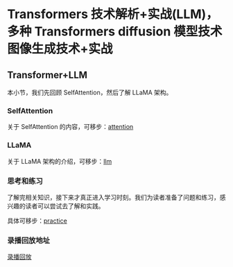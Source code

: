# Transformers 技术解析+实战(LLM)，多种 Transformers diffusion 模型技术图像生成技术+实战

<!-- 我是正文 -->

## Transformer+LLM

本小节，我们先回顾 SelfAttention，然后了解 LLaMA 架构。

### SelfAttention

关于 SelfAttention 的内容，可移步：[attention](./attention-llm/attention/attention.ipynb)

### LLaMA

关于 LLaMA 架构的介绍，可移步：[llm](./attention-llm/llm/llm.ipynb)

### 思考和练习

了解完相关知识，接下来才真正进入学习时刻。我们为读者准备了问题和练习，感兴趣的读者可以尝试去了解和实践。

具体可移步：[practice](./attention-llm/README.md)

### 录播回放地址

[录播回放](https://www.bilibili.com/video/BV17Z421a71d/)
